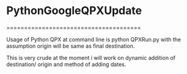 # PythonGoogleQPXUpdate
======================================

Usage of Python QPX at command line is  python QPXRun.py <origin>  <dest1> <dest2>
with the assumption origin will be same as final destination. 

This is very crude at the moment i will work on dynamic addition of destination/ origin and method of adding dates.

